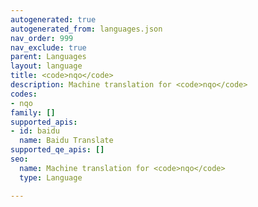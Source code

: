 ```yaml
---
autogenerated: true
autogenerated_from: languages.json
nav_order: 999
nav_exclude: true
parent: Languages
layout: language
title: <code>nqo</code>
description: Machine translation for <code>nqo</code>
codes:
- nqo
family: []
supported_apis:
- id: baidu
  name: Baidu Translate
supported_qe_apis: []
seo:
  name: Machine translation for <code>nqo</code>
  type: Language

---
```



